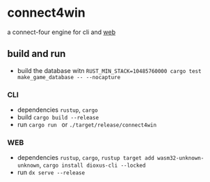 # connect4win
a connect-four engine for cli and [web](https://zwirgioilredelcodice.github.io/connet4win-web/)

## build and run

* build the database witn `RUST_MIN_STACK=10485760000 cargo test make_game_database -- --nocapture`

### CLI
* dependencies `rustup`, `cargo`
* build `cargo build --release`
* run `cargo run ` or `./target/release/connect4win`

### WEB
* dependencies `rustup`, `cargo`, `rustup target add wasm32-unknown-unknown`, `cargo install dioxus-cli --locked`
* run `dx serve --release`